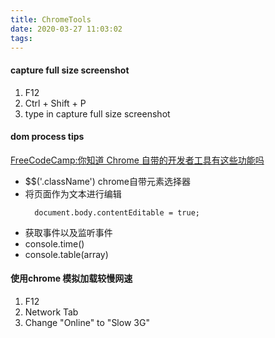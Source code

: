 ```yaml
---
title: ChromeTools
date: 2020-03-27 11:03:02
tags:
---
```

#### capture full size screenshot
1. F12
2. Ctrl + Shift + P
3. type in capture full size screenshot
   
#### dom process tips
[FreeCodeCamp:你知道 Chrome 自带的开发者工具有这些功能吗](https://chinese.freecodecamp.org/news/how-much-do-you-know-about-chrome-developer-tools/?from=timeline)
+ $$('.className') chrome自带元素选择器
+ 将页面作为文本进行编辑
  ```
    document.body.contentEditable = true;
  ```
+ 获取事件以及监听事件
+ console.time()
+ console.table(array)
#### 使用chrome 模拟加载较慢网速
1. F12
2. Network Tab
3. Change "Online" to "Slow 3G"